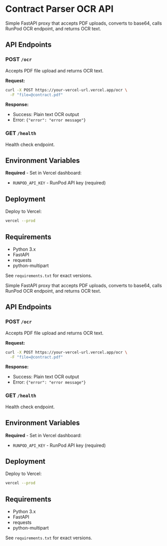 # Contract Parser OCR API

Simple FastAPI proxy that accepts PDF uploads, converts to base64, calls RunPod OCR endpoint, and returns OCR text.

## API Endpoints

### POST `/ocr`
Accepts PDF file upload and returns OCR text.

**Request:**
```bash
curl -X POST https://your-vercel-url.vercel.app/ocr \
  -F "file=@contract.pdf"
```

**Response:**
- Success: Plain text OCR output
- Error: `{"error": "error message"}`

### GET `/health`
Health check endpoint.

## Environment Variables

**Required** - Set in Vercel dashboard:
- `RUNPOD_API_KEY` - RunPod API key (required)

## Deployment

Deploy to Vercel:
```bash
vercel --prod
```

## Requirements

- Python 3.x
- FastAPI
- requests
- python-multipart

See `requirements.txt` for exact versions.


Simple FastAPI proxy that accepts PDF uploads, converts to base64, calls RunPod OCR endpoint, and returns OCR text.

## API Endpoints

### POST `/ocr`
Accepts PDF file upload and returns OCR text.

**Request:**
```bash
curl -X POST https://your-vercel-url.vercel.app/ocr \
  -F "file=@contract.pdf"
```

**Response:**
- Success: Plain text OCR output
- Error: `{"error": "error message"}`

### GET `/health`
Health check endpoint.

## Environment Variables

**Required** - Set in Vercel dashboard:
- `RUNPOD_API_KEY` - RunPod API key (required)

## Deployment

Deploy to Vercel:
```bash
vercel --prod
```

## Requirements

- Python 3.x
- FastAPI
- requests
- python-multipart

See `requirements.txt` for exact versions.

